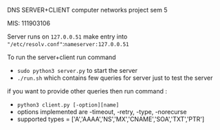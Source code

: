 DNS SERVER+CLIENT computer networks project sem 5

MIS: 111903106

Server runs on `127.0.0.51`
make entry into `"/etc/resolv.conf"`:`nameserver:127.0.0.51`

To run the server+client run command 
- `sudo python3 server.py`  to start the server
- `./run.sh` which contains few queries for server just to test the server

if you want to provide other queries then run command :
- `python3 client.py [-option][name]`
- options implemented are -timeout, -retry, -type, -norecurse
- supported types = ['A','AAAA','NS','MX','CNAME','SOA','TXT','PTR']
